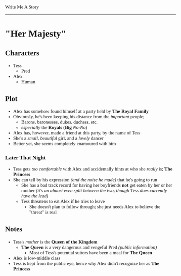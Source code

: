 <style>
body {
	font: 15px Verdana
};
</style>

Write Me A Story
****************
"Her Majesty"
=============

Characters
----------
- Tess
	- Pred
- Alex
	- Human

Plot
----
- Alex has somehow found himself at a party held by __The Royal Family__
- Obviously, he's been keeping his distance from the _important_ people;
	- Barons, baronesses, dukes, duchess, etc.
	- _especially_ the __Royals__ (__Big__ _No-No_)
- Alex has, however, made a friend at this party, by the name of Tess
- She's a _small_, _beautiful_ girl, and a _lovely_ dancer
- Better yet, she seems completely enamoured with him
### Later That Night
- Tess gets _too comfortable_ with Alex and accidentally hints at who she _really_ is; __The Princess__
- She can tell by his expression _(and the noise he made)_ that he's going to run
	- She has a bad track record for having her boyfriends __not__ get eaten by her or her mother _(it's an almost even split between the two, though_ Tess _does currently have the lead)_
	- Tess threatens to eat Alex if he tries to leave
		- She doesn't plan to follow through; she just needs Alex to believe the "threat" is real

Notes
-----
- Tess's _mother_ is the __Queen of the Kingdom__
	- __The Queen__ is a very dangerous and vengeful Pred _(public information)_
		- Most of Tess's potential suitors have been a meal for __The Queen__
- Alex is low-middle class
- Tess is kept from the public eye, hence why Alex didn't recognize her as __The Princess__